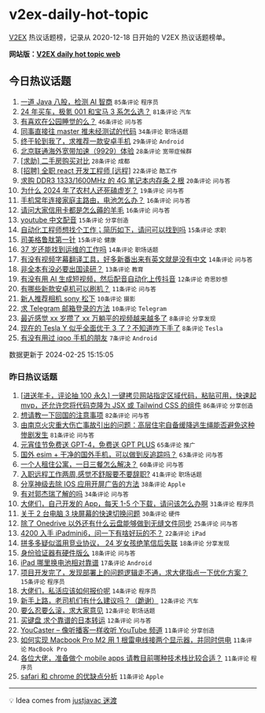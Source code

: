 # v2ex-daily-hot-topic

[V2EX](https://www.v2ex.com/) 热议话题榜，记录从 2020-12-18 日开始的 V2EX 热议话题榜单。

**网站版：[V2EX daily hot topic web](https://boojack.github.io/v2ex-daily-hot-topic-web/)**

## 今日热议话题

<!-- TODAY BEGIN -->

1. [一道 Java 八股，检测 AI 智商](https://www.v2ex.com/t/1018215) `85条评论` `程序员`
1. [24 年买车，极氪 001 和宝马 3 系怎么选？](https://www.v2ex.com/t/1018272) `81条评论` `汽车`
1. [有喜欢在公园睡觉的么？](https://www.v2ex.com/t/1018219) `46条评论` `问与答`
1. [同事直接往 master 推未经测试的代码](https://www.v2ex.com/t/1018230) `34条评论` `职场话题`
1. [终于轮到我了，求推荐一款安卓手机](https://www.v2ex.com/t/1018302) `29条评论` `Android`
1. [北京联通海外宽带加速（9929）体验](https://www.v2ex.com/t/1018226) `28条评论` `宽带症候群`
1. [[求助] 二手房购买对比](https://www.v2ex.com/t/1018251) `28条评论` `成都`
1. [[招聘] 全职 react 开发工程师 [远程]](https://www.v2ex.com/t/1018248) `22条评论` `酷工作`
1. [求购 DDR3 1333/1600MHz 的 4G 笔记本内存条 2 根](https://www.v2ex.com/t/1018213) `20条评论` `问与答`
1. [为什么 2024 年了农村人还死磕虚岁？](https://www.v2ex.com/t/1018261) `19条评论` `问与答`
1. [手机常年连接家庭主路由，电池怎么办？](https://www.v2ex.com/t/1018262) `16条评论` `问与答`
1. [请问大家信用卡都是怎么薅的羊毛](https://www.v2ex.com/t/1018232) `16条评论` `问与答`
1. [youtube 中文配音](https://www.v2ex.com/t/1018295) `15条评论` `分享创造`
1. [自动化工程师想找个工作；简历如下，请问可以找到吗](https://www.v2ex.com/t/1018278) `15条评论` `求职`
1. [司美格鲁肽第一针](https://www.v2ex.com/t/1018245) `15条评论` `健康`
1. [37 岁还能找到运维的工作吗](https://www.v2ex.com/t/1018284) `14条评论` `职场话题`
1. [有没有视频字幕翻译工具，好多新番出来有英文就是没有中文](https://www.v2ex.com/t/1018220) `14条评论` `问与答`
1. [非全本有没必要出国读研？](https://www.v2ex.com/t/1018277) `13条评论` `教育`
1. [有没有用 AI 生成短视频，然后配音自动化上传抖音](https://www.v2ex.com/t/1018268) `12条评论` `奇思妙想`
1. [有哪些新款安卓机可以刷机？](https://www.v2ex.com/t/1018308) `11条评论` `问与答`
1. [新人推荐相机 sony 松下](https://www.v2ex.com/t/1018297) `10条评论` `摄影`
1. [求 Telegram 邮箱登录的方法](https://www.v2ex.com/t/1018294) `10条评论` `Telegram`
1. [最近感觉 xx 岁攒了 xx 万躺平的视频越来越多了](https://www.v2ex.com/t/1018306) `8条评论` `分享发现`
1. [现在的 Tesla Y 似乎全面优于 3 了？不知道咋下手了](https://www.v2ex.com/t/1018224) `8条评论` `Tesla`
1. [有没有用过 iqoo 手机的朋友](https://www.v2ex.com/t/1018315) `7条评论` `Android`

数据更新于 2024-02-25 15:15:05

<!-- TODAY END -->

### 昨日热议话题

<!-- YESTERDAY BEGIN -->

1. [[进送年卡，评论抽 100 永久] 一键拷贝网站指定区域代码，粘贴可用，快速起 mvp，还允许您将代码克隆为 JSX 或 Tailwind CSS 的组件](https://www.v2ex.com/t/1018061) `86条评论` `分享创造`
1. [想请教一下回国的注意事项](https://www.v2ex.com/t/1018103) `82条评论` `问与答`
1. [由南京火灾重大伤亡事故引出的问题：高层住宅自备缓降逃生绳能否避免这种惨剧发生](https://www.v2ex.com/t/1018071) `81条评论` `问与答`
1. [元宵佳节免费送 GPT-4，免费送 GPT PLUS](https://www.v2ex.com/t/1018080) `65条评论` `推广`
1. [国外 esim + 干净的国外手机，可以做到反追踪吗？](https://www.v2ex.com/t/1018068) `63条评论` `问与答`
1. [一个人租住公寓，一日三餐怎么解决？](https://www.v2ex.com/t/1018051) `60条评论` `问与答`
1. [入职远程工作两周,感觉不舒服要不要辞职?](https://www.v2ex.com/t/1018062) `41条评论` `职场话题`
1. [分享神级去除 IOS 应用开屏广告的方法](https://www.v2ex.com/t/1018073) `38条评论` `Apple`
1. [有对郭杰瑞了解的吗](https://www.v2ex.com/t/1018154) `34条评论` `问与答`
1. [大佬们，自己开发的 App，每天 1-5 个下载，请问该怎么办啊](https://www.v2ex.com/t/1018101) `31条评论` `程序员`
1. [关于 2 台电脑 3 块屏幕的快速切换问题](https://www.v2ex.com/t/1018093) `30条评论` `硬件`
1. [除了 Onedrive 以外还有什么云盘能够做到无缝文件同步](https://www.v2ex.com/t/1018158) `25条评论` `问与答`
1. [4200 入手 iPadmini6，问一下有啥好玩的不？](https://www.v2ex.com/t/1018152) `22条评论` `iPad`
1. [拼多多疑似滥用竞业协议， 24 岁女孩绝笔信后失联](https://www.v2ex.com/t/1018187) `18条评论` `分享发现`
1. [身份验证器有硬件版么](https://www.v2ex.com/t/1018053) `18条评论` `问与答`
1. [iPad 哪里换电池相对靠谱](https://www.v2ex.com/t/1018104) `17条评论` `Android`
1. [项目开发完了，发现部署上的问题逻辑走不通，求大佬指点一下优化方案？](https://www.v2ex.com/t/1018119) `15条评论` `程序员`
1. [大佬们，私活应该如何报价呢](https://www.v2ex.com/t/1018060) `14条评论` `程序员`
1. [新手上路，老司机们有什么建议吗？（跪谢）](https://www.v2ex.com/t/1018177) `12条评论` `汽车`
1. [要么忍要么滚，求大家意见](https://www.v2ex.com/t/1018146) `12条评论` `职场话题`
1. [买键盘 求个靠谱的日本转运](https://www.v2ex.com/t/1018064) `12条评论` `问与答`
1. [YouCaster – 像听播客一样收听 YouTube 频道](https://www.v2ex.com/t/1018175) `11条评论` `分享创造`
1. [如何实现 Macbook Pro M2 用 1 根雷电线接两个显示器，并同时供电](https://www.v2ex.com/t/1018099) `11条评论` `MacBook Pro`
1. [各位大佬，准备做个 mobile apps 请教目前哪种技术栈比较合适？](https://www.v2ex.com/t/1018066) `11条评论` `程序员`
1. [safari 和 chrome 的优缺点分析](https://www.v2ex.com/t/1018063) `11条评论` `Apple`

<!-- YESTERDAY END -->

---

💡 Idea comes from [justjavac 迷渡](https://github.com/justjavac/)
